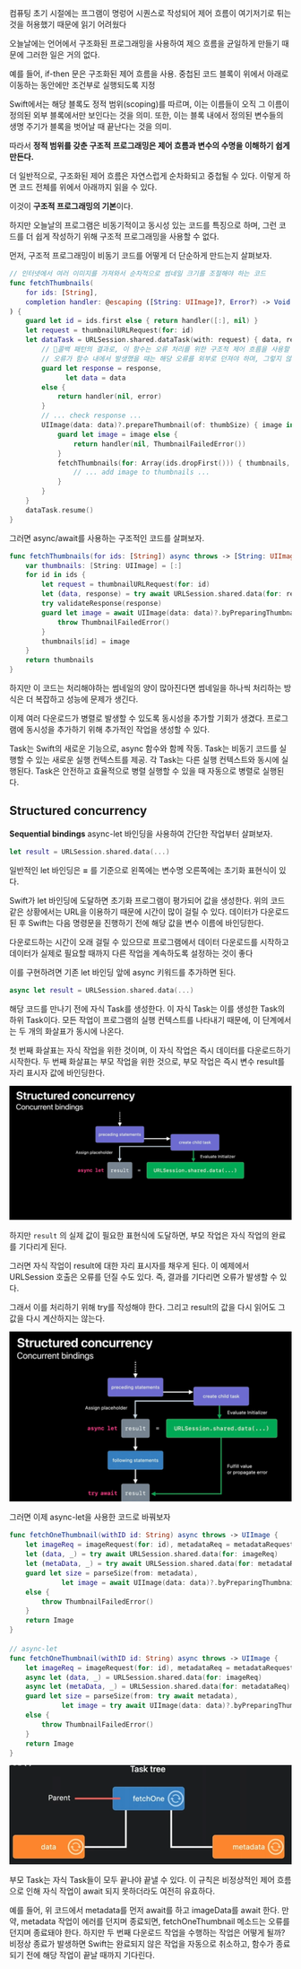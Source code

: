 컴퓨팅 초기 시절에는 프그램이 명렁어 시퀀스로 작성되어 제어 흐름이 여기저기로 튀는 것을 허용했기 때문에 읽기 어려웠다

오늘날에는 언어에서 구조화된 프로그래밍을 사용하여 제으 흐름을 균일하게 만들기 때문에 그러한 일은 거의 없다.

예를 들어, if-then 문은 구조화된 제어 흐름을 사용. 중첩된 코드 블록이 위에서 아래로 이동하는 동안에만 조건부로 실행되도록 지정

Swift에서는 해당 블록도 정적 범위(scoping)를 따르며, 이는 이름들이 오직 그 이름이 정의된 외부 블록에서만 보인다는 것을 의미. 또한, 이는 블록 내에서 정의된 변수들의 생명 주기가 블록을 벗어날 때 끝난다는 것을 의미.

따라서 **정적 범위를 갖춘 구조적 프로그래밍은 제어 흐름과 변수의 수명을 이해하기 쉽게 만든다.**

더 일반적으로, 구조화된 제어 흐름은 자연스럽게 순차화되고 중첩될 수 있다. 이렇게 하면 코드 전체를 위에서 아래까지 읽을 수 있다.

이것이 **구조적 프로그래밍의 기본**이다.

하지만 오늘날의 프로그램은 비동기적이고 동시성 있는 코드를 특징으로 하며, 그런 코드를 더 쉽게 작성하기 위해 구조적 프로그래밍을 사용할 수 없다.

먼저, 구조적 프로그래밍이 비동기 코드를 어떻게 더 단순하게 만드는지 살펴보자.

```swift
// 인터넷에서 여러 이미지를 가져와서 순차적으로 썸네일 크기를 조절해야 하는 코드
func fetchThumbnails(
    for ids: [String],
    completion handler: @escaping ([String: UIImage]?, Error?) -> Void
) {
    guard let id = ids.first else { return handler([:], nil) }
    let request = thumbnailURLRequest(for: id)
    let dataTask = URLSession.shared.dataTask(with: request) { data, response, error in
        // 콜백 패턴의 결과로, 이 함수는 오류 처리를 위한 구조적 제어 흐름을 사용할 수 없다.
        // 오류가 함수 내에서 발생했을 때는 해당 오류를 외부로 던져야 하며, 그렇지 않으면 구조적 제어 흐름을 통해 오류를 처리하는 것이 의미가 없다
        guard let response = response,
              let data = data
        else {
            return handler(nil, error)
        }
        // ... check response ...
        UIImage(data: data)?.prepareThumbnail(of: thumbSize) { image in
            guard let image = image else {
                return handler(nil, ThumbnailFailedError())
            }
            fetchThumbnails(for: Array(ids.dropFirst())) { thumbnails, error in
                // ... add image to thumbnails ...
            }
        }
    }
    dataTask.resume()
}
```

그러면 async/await를 사용하는 구조적인 코드를 살펴보자.

```swift
func fetchThumbnails(for ids: [String]) async throws -> [String: UIImage] {
    var thumbnails: [String: UIImage] = [:]
    for id in ids {
        let request = thumbnailURLRequest(for: id)
        let (data, response) = try await URLSession.shared.data(for: request)
        try validateResponse(response)
        guard let image = await UIImage(data: data)?.byPreparingThumbnail(ofSize: thumbSize) else {
            throw ThumbnailFailedError()
        }
        thumbnails[id] = image
    }
    return thumbnails
}
```

하지만 이 코드는 처리해야하는 썸네일의 양이 많아진다면 썸네일을 하나씩 처리하는 방식은 더 복잡하고 성능에 문제가 생긴다.

이제 여러 다운로드가 병렬로 발생할 수 있도록 동시성을 추가할 기회가 생겼다. 프로그램에 동시성을 추가하기 위해 추가적인 작업을 생성할 수 있다. 

Task는 Swift의 새로운 기능으로, async 함수와 함께 작동. Task는 비동기 코드를 실행할 수 있는 새로운 실행 컨텍스트를 제공. 각 Task는 다른 실행 컨텍스트와 동시에 실행된다. Task은 안전하고 효율적으로 병렬 실행할 수 있을 때 자동으로 병렬로 실행된다.
## Structured concurrency
**Sequential bindings**
async-let 바인딩을 사용하여 간단한 작업부터 살펴보자.

```swift
let result = URLSession.shared.data(...)
```

일반적인 let 바인딩은 **=** 를 기준으로 왼쪽에는 변수명 오른쪽에는 초기화 표현식이 있다. 

Swift가 let 바인딩에 도달하면 초기화 프로그램이 평가되어 값을 생성한다. 위의 코드 같은 상황에서는 URL을 이용하기 때문에 시간이 많이 걸릴 수 있다. 데이터가 다운로드된 후 Swift는 다음 명령문을 진행하기 전에 해당 값을 변수 이름에 바인딩한다. 

다운로드하는 시간이 오래 걸릴 수 있으므로 프로그램에서 데이터 다운로드를 시작하고 데이터가 실제로 필요할 때까지 다른 작업을 계속하도록 설정하는 것이 좋다

이를 구현하려면 기존 let 바인딩 앞에 async 키워드를 추가하면 된다.

```swift
async let result = URLSession.shared.data(...)
```

해당 코드를 만나기 전에 자식 Task를 생성한다. 이 자식 Task는 이를 생성한 Task의 하위 Task이다. 모든 작업이 프로그램의 실행 컨텍스트를 나타내기 때문에, 이 단계에서는 두 개의 화살표가 동시에 나온다.

첫 번째 화살표는 자식 작업을 위한 것이며, 이 자식 작업은 즉시 데이터를 다운로드하기 시작한다. 두 번째 화살표는 부모 작업을 위한 것으로, 부모 작업은 즉시 변수 result를 자리 표시자 값에 바인딩한다.

![](iOS/WWDC/WWDC%2021/Explore%20structured%20concurrency%20in%20Swift/Pasted%20image%2020250318120627.png)

하지만 `result` 의 실제 값이 필요한 표현식에 도달하면, 부모 작업은 자식 작업의 완료를 기다리게 된다. 

그러면 자식 작업이 result에 대한 자리 표시자를 채우게 된다. 이 예제에서 URLSession 호출은 오류를 던질 수도 있다. 즉, 결과를 기다리면 오류가 발생할 수 있다. 

그래서 이를 처리하기 위해 try를 작성해야 한다. 그리고 result의 값을 다시 읽어도 그 값을 다시 계산하지는 않는다.

![](iOS/WWDC/WWDC%2021/Explore%20structured%20concurrency%20in%20Swift/Pasted%20image%2020250318120849.png)

그러면 이제 async-let을 사용한 코드로 바꿔보자

```swift
func fetchOneThumbnail(withID id: String) async throws -> UIImage {
    let imageReq = imageRequest(for: id), metadataReq = metadataRequest(for: id)
    let (data, _) = try await URLSession.shared.data(for: imageReq)
    let (metaData, _) = try await URLSession.shared.data(for: metadataReq)
    guard let size = parseSize(from: metadata),
             let image = await UIImage(data: data)?.byPreparingThumbnail(ofSize: size)
    else {
        throw ThumbnailFailedError()
    }
    return Image
}

// async-let
func fetchOneThumbnail(withID id: String) async throws -> UIImage {
    let imageReq = imageRequest(for: id), metadataReq = metadataRequest(for: id)
    async let (data, _) = URLSession.shared.data(for: imageReq)
    async let (metaData, _) = URLSession.shared.data(for: metadataReq)
    guard let size = parseSize(from: try await metadata),
             let image = try await UIImage(data: data)?.byPreparingThumbnail(ofSize: size)
    else {
        throw ThumbnailFailedError()
    }
    return Image
}
```

![](iOS/WWDC/WWDC%2021/Explore%20structured%20concurrency%20in%20Swift/Pasted%20image%2020250318150239.png)

부모 Task는 자식 Task들이 모두 끝나야 끝낼 수 있다. 이 규칙은 비정상적인 제어 흐름으로 인해 자식 작업이 await 되지 못하더라도 여전히 유효하다. 

예를 들어, 위 코드에서 metadata를 먼저 await를 하고 imageData를 await 한다. 만약, metadata 작업이 에러를 던지며 종료되면, fetchOneThumbnail 메소드는 오류를 던지며 종료돼야 한다. 하지만 두 번째 다운로드 작업을 수행하는 작업은 어떻게 될까? 비정상 종료가 발생하면 Swift는 완료되지 않은 작업을 자동으로 취소하고, 함수가 종료되기 전에 해당 작업이 끝날 때까지 기다린다.

